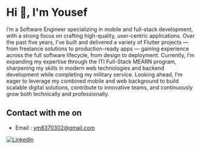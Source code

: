 <h1>Hi 👋, I'm Yousef</h1>
<p dir="auto">I’m a Software Engineer specializing in mobile and full-stack development, with a strong focus on crafting high-quality, user-centric applications. Over the past five years, I’ve built and delivered a variety of Flutter projects — from freelance solutions to production-ready apps — gaining experience across the full software lifecycle, from design to deployment. Currently, I’m expanding my expertise through the ITI Full-Stack MEARN program, sharpening my skills in modern web technologies and backend development while completing my military service. Looking ahead, I’m eager to leverage my combined mobile and web background to build scalable digital solutions, contribute to innovative teams, and continuously grow both technically and professionally.</p>

<h2 class="heading-element" dir="auto"> Contact with me on </h2>
  
<ul dir="auto">
<li>Email : <a href="mailto:ym8370302@gmail.com">ym8370302@gmail.com</a></li>
</ul>

<p dir="auto">
  <a href="https://www.linkedin.com/in/yousef-mohamed-49b696229/" rel="nofollow">
    <img 
      alt="LinkedIn" 
      src="https://img.shields.io/badge/linkedin-0077b5.svg?style=for-the-badge&logo=linkedin&logoColor=white" 
      style="max-width: 100%;">
  </a>
</p>
